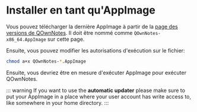 # Installer en tant qu'AppImage

Vous pouvez télécharger la dernière AppImage à partir de la [page des versions de QOwnNotes](https://github.com/pbek/QOwnNotes/releases). Il doit être nommé comme `QOwnNotes-x86_64.AppImage` sur cette page.

Ensuite, vous pouvez modifier les autorisations d'exécution sur le fichier:

```bash
chmod a+x QOwnNotes-*.AppImage
```

Ensuite, vous devriez être en mesure d'exécuter AppImage pour exécuter QOwnNotes.

::: warning
If you want to use the **automatic updater** please make sure to put your AppImage in a place where your user account has write access to, like somewhere in your home directory.
:::
